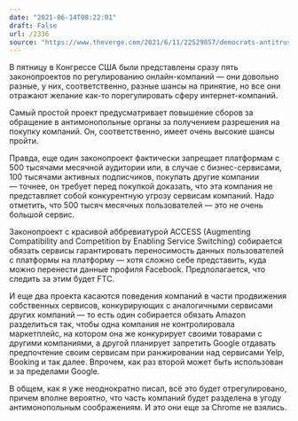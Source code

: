 ```yaml
---
date: "2021-06-14T08:22:01"
draft: False
url: /2336
source: "https://www.theverge.com/2021/6/11/22529857/democrats-antitrust-big-tech-facebook-amazon-google-apple-competition-package-bills?scrolla=5eb6d68b7fedc32c19ef33b4"
---
```


В пятницу в Конгрессе США были представлены сразу пять законопроектов по регулированию онлайн-компаний — они довольно разные, у них, соответственно, разные шансы на принятие, но все они отражают желание как-то порегулировать сферу интернет-компаний.

Самый простой проект предусматривает повышение сборов за обращение в антимонопольные органы за получением разрешения на покупку компаний.  Он, соответственно, имеет очень высокие шансы пройти.

Правда, еще один законопроект фактически запрещает платформам с 500 тысячами месячной аудитории или, в случае с бизнес-сервисами, 100 тысячами активных подписчиков, покупать другие компании — точнее, он требует перед покупкой доказать, что эта компания не представляет собой конкурентную угрозу сервисам компаний. Надо отметить, что 500 тысяч месячных пользователей — это не очень большой сервис. 

Законопроект с красивой аббревиатурой ACCESS (Augmenting Compatibility and Competition by Enabling Service Switching) собирается обязать сервисы гарантировать переносимость данных пользователей с платформы на платформу — хотя сложно себе представить, куда можно перенести данные профиля Facebook. Предполагается, что следить за этим будет FTC.

И еще два проекта касаются поведения компаний в части продвижения собственных сервисов, конкурирующих с аналогичными сервисами других компаний — то есть один собирается обязать Amazon разделиться так, чтобы одна компания не контролировала маркетплейс, на котором она же конкурирует своими товарами с другими компаниями, а другой планирует запретить Google отдавать предпочтение своим сервисам при ранжировании над сервисами Yelp, Booking и так далее. Впрочем, как раз второй может быть использован и за пределами Google. 

В общем, как я уже неоднократно писал, всё это будет отрегулировано, причем вполне вероятно, что часть компаний будет разделена в угоду антимонопольным соображениям. И это они еще за Chrome не взялись.
